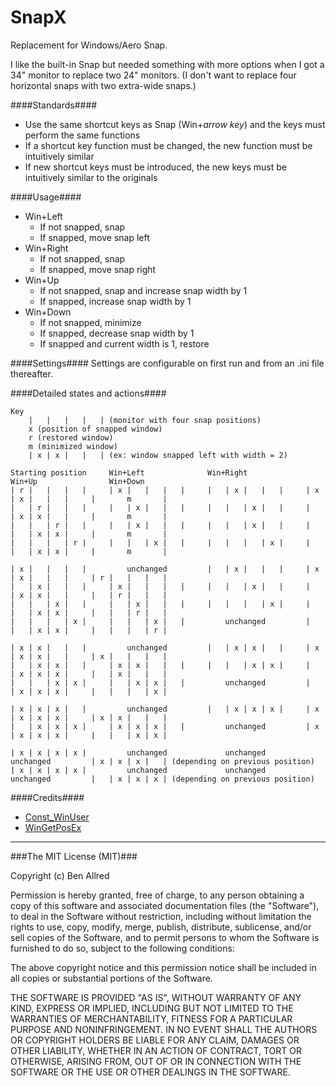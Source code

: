 SnapX
=====

Replacement for Windows/Aero Snap.

I like the built-in Snap but needed something with more options when I got a 34" monitor to replace two 24" monitors.  (I don't want to replace four horizontal snaps with two extra-wide snaps.)

####Standards####
*	Use the same shortcut keys as Snap (Win+_arrow key_) and the keys must perform the same functions
*	If a shortcut key function must be changed, the new function must be intuitively similar
*	If new shortcut keys must be introduced, the new keys must be intuitively similar to the originals

####Usage####
*	Win+Left
	*	If not snapped, snap
	*	If snapped, move snap left
*	Win+Right
	*	If not snapped, snap
	*	If snapped, move snap right
*	Win+Up
	*	If not snapped, snap and increase snap width by 1
	*	If snapped, increase snap width by 1
*	Win+Down
	*	If not snapped, minimize
	*	If snapped, decrease snap width by 1
	*	If snapped and current width is 1, restore

####Settings####
Settings are configurable on first run and from an .ini file thereafter.

####Detailed states and actions####
```
Key
	|   |   |   |   | (monitor with four snap positions)
	x (position of snapped window)
	r (restored window)
	m (minimized window)
	| x | x |   |   | (ex: window snapped left with width = 2)

Starting position     Win+Left              Win+Right             Win+Up                Win+Down
| r |   |   |   |     | x |   |   |   |     |   | x |   |   |     | x | x |   |   |     |       m       |
|   | r |   |   |     |   | x |   |   |     |   |   | x |   |     |   | x | x |   |     |       m       |
|   |   | r |   |     |   | x |   |   |     |   |   | x |   |     |   |   | x | x |     |       m       |
|   |   |   | r |     |   |   | x |   |     |   |   |   | x |     |   |   | x | x |     |       m       |

| x |   |   |   |         unchanged         |   | x |   |   |     | x | x |   |   |     | r |   |   |   |
|   | x |   |   |     | x |   |   |   |     |   |   | x |   |     |   | x | x |   |     |   | r |   |   |
|   |   | x |   |     |   | x |   |   |     |   |   |   | x |     |   |   | x | x |     |   |   | r |   |
|   |   |   | x |     |   |   | x |   |         unchanged         |   |   | x | x |     |   |   |   | r |

| x | x |   |   |         unchanged         |   | x | x |   |     | x | x | x |   |     | x |   |   |   |
|   | x | x |   |     | x | x |   |   |     |   |   | x | x |     |   | x | x | x |     |   | x |   |   |
|   |   | x | x |     |   | x | x |   |         unchanged         |   | x | x | x |     |   |   |   | x |

| x | x | x |   |         unchanged         |   | x | x | x |     | x | x | x | x |     | x | x |   |   |
|   | x | x | x |     | x | x | x |   |         unchanged         | x | x | x | x |     |   |   | x | x |

| x | x | x | x |         unchanged             unchanged             unchanged         | x | x | x |   | (depending on previous position)
| x | x | x | x |         unchanged             unchanged             unchanged         |   | x | x | x | (depending on previous position)
```

####Credits####

*	[Const_WinUser](https://github.com/hoppfrosch/AHK_Windy/blob/master/lib/Windy/Const_WinUser.ahk)
*	[WinGetPosEx](https://autohotkey.com/boards/viewtopic.php?t=3392)

--------------------------------------------------

###The MIT License (MIT)###

Copyright (c) Ben Allred

Permission is hereby granted, free of charge, to any person obtaining a copy of this software and associated documentation files (the "Software"), to deal in the Software without restriction, including without limitation the rights to use, copy, modify, merge, publish, distribute, sublicense, and/or sell copies of the Software, and to permit persons to whom the Software is furnished to do so, subject to the following conditions:

The above copyright notice and this permission notice shall be included in all copies or substantial portions of the Software.

THE SOFTWARE IS PROVIDED "AS IS", WITHOUT WARRANTY OF ANY KIND, EXPRESS OR IMPLIED, INCLUDING BUT NOT LIMITED TO THE WARRANTIES OF MERCHANTABILITY, FITNESS FOR A PARTICULAR PURPOSE AND NONINFRINGEMENT. IN NO EVENT SHALL THE AUTHORS OR COPYRIGHT HOLDERS BE LIABLE FOR ANY CLAIM, DAMAGES OR OTHER LIABILITY, WHETHER IN AN ACTION OF CONTRACT, TORT OR OTHERWISE, ARISING FROM, OUT OF OR IN CONNECTION WITH THE SOFTWARE OR THE USE OR OTHER DEALINGS IN THE SOFTWARE.